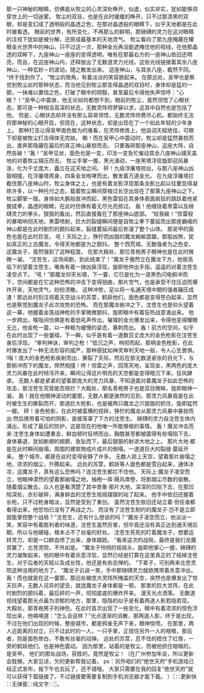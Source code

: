 那一只神秘的眼睛，仿佛是从牧尘的心灵深处睁开，似虚，似实非实，犹如能够洞穿世上的一切迷雾。
牧尘的双目，也是在此时缓缓的睁开，只不过那漆黑的双眼，却是变幻成了透明般的晶透之色，在那对晶透般的眼睛下，似乎天地都是在此时被看透。
眼前的世界，有所变化，不再那么的鲜明，那磅礴的灵力在这对眼睛的注视下犹如是被分解，还原成最基本的天地灵气。
牧尘看向了那九座掩藏在耀眼金光世界中的神山，只不过这一次，那种金光再没能遮掩住他的视线，在他那晶透的双眸下，九座神山一座座的变得透明，唯有在那最右方的一座神山依旧还明亮，而且，在这座神山内，还释放出了无数道灵力光线，这些光线链接着其余八座神山，一种玄妙－的波动，随之散发出来。
这座神山，与其余八座，截然不同。
“终于找到你了。
”牧尘的唇角，有着淡淡的笑容掀起来。
在那远处，吴甲也是察觉到牧尘此时那种状态，而当他见到牧尘那变得晶透的双目时，身体却是猛的一颤，一抹难以置信之色，打破了眼中的阴翳，甚至最后令得他失声惊呼：“心眼？！”吴甲心中震骇，他无论如何都想不到，眼前的牧尘，竟然领悟了心眼状态，那可是一种相当高深的状态，无数灵阵师梦寐以求，这其中自然也是包括了他。
但是，心眼状态却并没有那么容易领悟，无数灵阵师费尽心机，都始终无法将那神秘的心眼开启，但现在，这种状态，却是出现在了一个如此年轻的少年身上。
那种打击让得吴甲面色极为的难看，在灵阵修炼上，他自诩天赋绝佳，可眼下却是被牧尘打击得体无完肤。
唰！而在吴甲心中震动时，牧尘却是猛然暴掠而出，直奔那隐藏在最后的真正神山暴掠而去。
只要轰碎那座神山，这座大阵，自然告破！“轰！”吴甲见状，面色也是一变，印法一变急忙催动其余八座神山铺天盖地的对着牧尘镇压而去。
牧尘手掌一握，黑光涌动，一座黑塔浮现旋即迎风暴涨，化为千丈庞大，矗立在这天地之间。
砰！九级浮屠塔掠出，与那八座神山凶狠相撞，在浮屠塔周身，四条金龙咆哮而出，散发着万道金光。
在九级浮屠塔拦截住那八座神山时，牧尘身体之上，也是有着龙影浮现那条龙影比起以往要显得凝练许多，以一种托付之态，载着牧尘瞬间穿梭过长空出现在了那第九座神山之下。
牧尘脚掌一踏，身体如大鹏般直冲而起，黑色雷弧在其身体表面疯狂的跳跃着他紧握成拳，晶透的眼睛，在此时仿佛有着无尽光亮掠过。
轰！他缠绕着黑雷以及磅礴灵力的拳头，狠狠的轰出，然后直接轰在了那座神山底部。
“给我破！”惊雷般的暴喝响彻天地，黑雷喷射，巨大的裂缝瞬间便是自牧尘拳下蔓延而出那座巍峨的神山都是在此时剧烈的颤抖起来，裂缝蔓延间最后弥漫了整个山体。
那吴甲的面色也是在此时巨变。
吼！天际之上，狰狞而凶狠的魔龙蜿蜒盘踞，那股凶煞，犹如真正的上古魔龙，令得天地都是为之颤抖。
整个西荒城，无数强者为之色变，这魔龙子，竟然强到了这种程度。
在那大殿处，那位青袍男子眼神也是在此时微微一凝。
“沈苍生，这场闹剧，到此结束了！”魔龙子傲然立在魔龙下方，他居高临下的望着沈苍生，嘴角有着一抹凶戾浮现，旋即他仲出手指，遥遥的对着沈苍生凌空点下。
“吼！”那魔龙仰天长啸，下一霎，它已是化为一道黑色闪电俯冲而下，空间都是在它这种恐怖的冲击下变得扭曲，那片空气，也是承受不住压迫而爆炸开来，天地灵气，纷纷溃散。
这种冲势，足以将一名通天境中期的强者碾压成渣！那远处时刻注视着天空战斗的苏萱，鹤妖他们，面色都是变得苍白起来，显然也是察觉到魔龙子此次攻势的恐怖。
而在那魔龙俯冲之下，沈苍生也是仰头望着这一幕，他握着金莲战神枪的手掌微微颤抖，旋即眼中有着狂热战意涌出来。
他一步跨出，喉咙间仿佛是有着低吼声传出，璀璨的金光爆发出来，令得他变得耀眼无比，他金枪一震，以一种极为缓慢的姿态，暴刺而出。
轰！前方的空间，似乎在此时出现了一些皱褶，下一瞬，似乎是有着一道数百丈庞大的金色枪影在沈苍生身后浮现。
“审判神诀，审判之枪！”低沉之声，响彻而起，那柄金色枪影，在此时爆发出了一种无法形容的威严，那种感犹如神灵审判天地一般，令人心生畏惧。
!嗡！庞大的金色枪影疾射而出，撕裂了天际，然后在那无数道紧张的目光下，与那俯冲而下的魔龙，悍然相撞！咚！惊雷之声，回荡天地，呈现金，黑两色的庞大灵力风暴在此时倾泻开来，瞬间让得这片明亮的天空都是变得暗沉下来，狂风肆虐。
无数人都是紧紧的望着那庞大的灵力风暴，不知道面对着魔龙子如此恐怖的攻击，那沈苍生究竟能否阻拦？大殿处，那名青袍男子也是双目微眯，旋即眼神一凝。
轰！就在他眼神波动的霎那，无数人都是骇然的见到，那灵力风暴竟是在此时被生生的撕裂而开，那道巨大枪影，也是被两只魔龙之爪狠狠的抓住，旋即猛然一握。
砰！金色枪影，在此时被蛮横的捏碎，狰狞的魔龙从那灵力风暴中暴掠而出·然后携带着可怕的阴影，直接笼罩了下方的沈苍生。
磅礴的灵力自沈苍生体内涌出，形成了最后的防护，这是现在的他唯一所能够做的事情。
轰！魔龙冲击而来·沈苍生身体如遭重击，鲜血顿时狂喷而出，胸膛甚至都被震得有些塌陷下去，身体暴退，犹如断翅的翅膀，急坠而下，最后狠狠的射进大地之上。
那片大地·都是在此时瞬间崩塌，周围的建筑物成片成片的倒塌，一道道巨大的裂缝·蔓延开来。
整个城市，都是在此时变得安静了许多。
无数人掠上天空，望着那片崩塌之地，浓浓的烟尘，升腾起来。
远处的苏萱，鹤妖等人面色都是雪白起来，通体冰凉，这魔龙子，真有这么恐怖吗？连沈苍生都拦不住他。
天际上·魔龙子凌空而立，他眼神漠然的望着那崩塌之地，袖袍一挥·飓风席卷，将那烟尘尽数的驱散。
随着烟尘散去，众人也是看清楚了其中景象·那片大地，深深的凹陷下去，在那凹陷深处，衣衫破碎，满身鲜血的沈苍生摇摇摆摆的站了起来。
他手中依旧还握着长枪，只不过枪身暗淡，显然是受到了重创。
虽然沈苍生依旧还站立着·但任谁都看得出来，他恐怕已没有了再战之力。
而没有了沈苍生制约的魔龙子·岂不是立即就能掌控整个战局？“沈苍生，还有什么想说的吗？”魔龙子凌空而立，他淡淡一笑，笑容中有着胜利者的味道，沈苍生虽然厉害，但毕竟还没有真正达到通天境后期，所以与他硬碰，根本占不了丝毫的好处。
沈苍生死死的盯着魔龙子，想要运转灵力，却是一口鲜血喷了出来，身体踉跄。
“看来这次的战局，最终是我们龙魔宫赢了，北苍灵院，不外如是。
”魔龙子怜悯的摇摇头，旋即他掌心一握，磅礴的灵力凝聚起来，他的眼中有着杀意浮现，显然已经是打算在这里真正的了结掉沈苍生，对于后者的天赋以及成长性，他还是有些忌惮的。
“下辈子，可别再来北苍灵院这种没用的地方了。
”魔龙子讥讽一笑，手中那磅礴灵力就欲携带着杀意冲出。
轰！而也就是在这一霎那，那远处被庞大灵阵所掩盖的天空，突然也是爆发出了惊天巨声，无数人诧异的望去，就连魔龙子身体都是一顿。
那里的巨大灵阵，在此时剧烈的颤抖着，最后砰的一声，彻彻底底的爆炸开来。
漫天光点洒落。
无数道视线望着那光点最为浓郁的地方，那里，隐隐的似乎是有着两道人影若隐若现。
大殿处，那青袍男子的神色，在此时首次出现了一些变化，眼中有着浓浓的惊色浮现出来，他喃喃道：“怎么会这样？”光点逐渐的消散，那两道人影，终于是出现，不过在他们出现的时候，整座城市，都是鸦雀无声下来，眼神惊愕。
在那里，两人近距离的对立，只不过此时的一人，一只手掌，正捏住另外一人的咽喉，那后者，则是面色惨白，不敢有丝毫的动弹。
远处的苏萱，忍不住的捂住了红唇，一旁的鹤妖他们，也是神色震动。
因为那里，站着的是牧尘，而被他抓住咽喉的，是吴甲。
他们的那处战场，获胜的，竟然是牧尘！（在广州参加年会，所以更新会耽搁，大家见谅，欠的更新帮我记着。
ps：另外咱们的“绝世天府”手机游戏已经正式发布，我下午也去玩了，还不错哦。
大家只需要在我的回复“绝世天府”就可以获得下载链接了，不过链接要需要复制到手机浏览器才能下载。
）〖∷更新快∷无弹窗∷纯文字∷〗。
